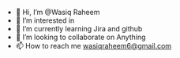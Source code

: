 - 👋 Hi, I’m @Wasiq Raheem
- 👀 I’m interested in 
- 🌱 I’m currently learning Jira and github
- 💞️ I’m looking to collaborate on Anything 
- 📫 How to reach me wasiqraheem6@gmail.com

<!---
Wasiiiq/Wasiiiq is a ✨ special ✨ repository because its `README.md` (this file) appears on your GitHub profile.
You can click the Preview link to take a look at your changes.
--->
